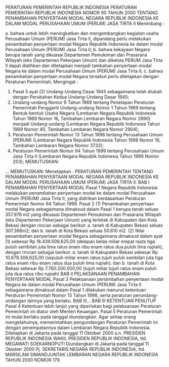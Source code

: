  PERATURAN PEMERINTAH REPUBLIK INDONESIA PERATURAN PEMERINTAH REPUBLIK INDONESIA NOMOR 90 TAHUN 2000 TENTANG PENAMBAHAN PENYERTAAN MODAL NEGARA REPUBLIK INDONESIA KE DALAM MODAL PERUSAHAAN UMUM (PERUM) JASA TIRTA II
Menimbang :

a. bahwa untuk lebih meningkatkan dan mengembangkan kegiatan usaha Perusahaan Umum (PERUM) Jasa Tirta II, dipandang perlu melakukan penambahan penyertaan modal Negara Republik Indonesia ke dalam modal Perusahaan Umum (PERUM) Jasa Tirta II;
b. bahwa kekayaan Negara berupa tanah yang dikuasai Departemen Pemukiman dan Prasarana Wilayah (eks Departemen Pekerjaan Umum) dan dikelola PERUM Jasa Tirta II dapat dialihkan dan ditetapkan menjadi tambahan penyertaan modal Negara ke dalam modal Perusahaan Umum (PERUM) Jasa Tirta II;
c. bahwa penambahan penyertaan modal Negara tersebut perlu ditetapkan dengan Peraturan Pemerintah;
Mengingat :

1. Pasal 5 ayat (2) Undang-Undang Dasar 1945 sebagaimana telah diubah dengan Perubahan Kedua Undang-Undang Dasar 1945;
2. Undang-undang Nomor 9 Tahun 1969 tentang Penetapan Peraturan Pemerintah Pengganti Undang-undang Nomor 1 Tahun 1969 tentang Bentuk-bentuk Usaha Negara (Lembaran Negara Republik Indonesia Tahun 1969 Nomor 16, Tambahan Lembaran Negara Nomor 2890) menjadi Undang-undang (Lembaran Negara Republik Indonesia Tahun 1969 Nomor 40, Tambahan Lembaran Negara Nomor 2904);
3. Peraturan Pemerintah Nomor 13 Tahun 1998 tentang Perusahaan Umum (PERUM) (Lembaran Negara Republik Indonesia Tahun 1998 Nomor 16, Tambahan Lembaran Negara Nomor 3732);
4. Peraturan Pemerintah Nomor 94 Tahun 1999 tentang Perusahaan Umum Jasa Tirta II (Lembaran Negara Republik Indonesia Tahun 1999 Nomor 203);
MEMUTUSKAN:

...
MEMUTUSKAN:
 Menetapkan : PERATURAN PEMERINTAH TENTANG PENAMBAHAN PENYERTAAN MODAL NEGARA REPUBLIK INDONESIA KE DALAM MODAL PERUSAHAAN UMUM (PERUM) JASA TIRTA II.
BAB I PENAMBAHAN PENYERTAAN MODAL
Pasal 1
Negara Republik Indonesia melakukan penambahan penyertaan modal ke dalam modal Perusahaan Umum (PERUM) Jasa Tirta II, yang didirikan berdasarkan Peraturan Pemerintah Nomor 94 Tahun 1999.
Pasal 2
(1) Penambahan penyertaan modal Negara sebagaimana dimaksud dalam Pasal 1 berupa tanah seluas 357.978 m2 yang dikuasai Departemen Pemukiman dan Prasarana Wilayah (eks Departemen Pekerjaan Umum) yang terletak di Kabupaten dan Kota Bekasi dengan rincian sebagai berikut:
a. tanah di Kabupaten Bekasi seluas 307.368m2; dan
b. tanah di Kota Bekasi seluas 50.610 m2.
(2) Nilai penambahan penyertaan modal Negara sebagaimana dimaksud dalam ayat (1) sebesar Rp 18.439.506.625,00 (delapan belas miliar empat rauts tiga puluh sembilan juta lima ratus enam ribu enam ratus dua puluh lima rupiah), dengan rincian sebagai berikut:
a. tanah di Kabupaten Bekasi sebesar Rp 10.679.306.625,00 (sepuluh miliar enam ratus tujuh puluh sembilan juta tiga ratus enam ribu enam ratus dua puluh lima rupiah); dan
b. tanah di Kota Bekasi sebesar Rp 7.760.200.000,00 (tujuh miliar tujuh ratus enam puluh juta dua ratus ribu rupiah)
BAB II PELAKSANAAN PENAMBAHAN PENYERTAAN MODAL
Pasal 3
Pelaksanaan penambahan penyertaan modal Negara ke dalam modal Perusahaan Umum (PERUM) Jasa Tirta II sebagaimana dimaksud dalam Pasal 1 dilakukan menurut ketentuan Peraturan Pemerintah Nomor 13 Tahun 1998, serta peraturan perundang-undangan lainnya yang berlaku. BAB III...
BAB III KETENTUAN PENUTUP
Pasal 4
Ketentuan lebih lanjut yang diperlukan bagi pelaksanaan Peraturan Pemerintah ini diatur oleh Menteri Keuangan.
Pasal 5
Peraturan Pemerintah ini mulai berlaku pada tanggal diundangkan.
Agar setiap orang mengetahuinya, memerintahkan pengundangan Peraturan Pemerintah ini dengan penempatannya dalam Lembaran Negara Republik Indonesia. Ditetapkan di Jakarta pada tanggal 11 Oktober 2000 a.n. PRESIDEN REPUBLIK INDONESIA WAKIL PRESIDEN REPUBLIK INDONESIA, ttd. MEGAWATI SOEKARNOPUTI Diundangkan di Jakarta pada tanggal 11 Oktober 2000 Pj. SEKRETARIS NEGARA REPUBLIK INDONESIA, ttd. MARSILAM SIMANDJUNTAK LEMBARAN NEGARA REPUBLIK INDONESIA TAHUN 2000 NOMOR 179.